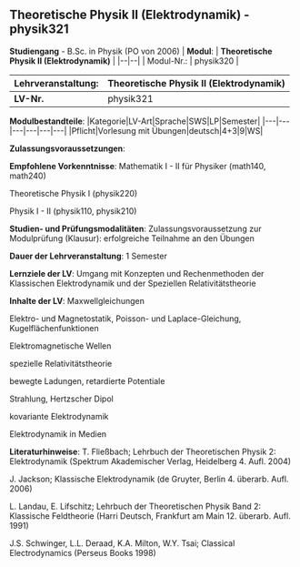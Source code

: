 ## Theoretische Physik II (Elektrodynamik) - physik321

**Studiengang** - B.Sc. in Physik (PO von 2006)
| **Modul**: | **Theoretische Physik II (Elektrodynamik)** |
|--|--|
| Modul-Nr.: | physik320 |

| **Lehrveranstaltung**: | Theoretische Physik II (Elektrodynamik) |
|------|------|
| **LV-Nr.** | physik321 |

**Modulbestandteile**:
|Kategorie|LV-Art|Sprache|SWS|LP|Semester|
|---|---|---|---|---|---|
|Pflicht|Vorlesung mit Übungen|deutsch|4+3|9|WS|

**Zulassungsvoraussetzungen**:


**Empfohlene Vorkenntnisse**:
Mathematik I - II für Physiker (math140, math240)

Theoretische Physik I (physik220)

Physik I - II (physik110, physik210)

**Studien- und Prüfungsmodalitäten**:
Zulassungsvoraussetzung zur Modulprüfung (Klausur): erfolgreiche Teilnahme an den Übungen

**Dauer der Lehrveranstaltung**:
1 Semester

**Lernziele der LV**:
Umgang mit Konzepten und Rechenmethoden der Klassischen Elektrodynamik und der Speziellen Relativitätstheorie

**Inhalte der LV**:
Maxwellgleichungen

Elektro- und Magnetostatik, Poisson- und Laplace-Gleichung, Kugelflächenfunktionen

Elektromagnetische Wellen

spezielle Relativitätstheorie

bewegte Ladungen, retardierte Potentiale

Strahlung, Hertzscher Dipol

kovariante Elektrodynamik

Elektrodynamik in Medien

**Literaturhinweise**:
T. Fließbach; Lehrbuch der Theoretischen Physik 2: Elektrodynamik (Spektrum Akademischer Verlag, Heidelberg 4. Aufl. 2004)

J. Jackson; Klassische Elektrodynamik (de Gruyter, Berlin 4. überarb. Aufl. 2006)

L. Landau, E. Lifschitz; Lehrbuch der Theoretischen Physik Band 2: Klassische Feldtheorie (Harri Deutsch, Frankfurt am Main 12. überarb. Aufl. 1991)

J.S. Schwinger, L.L. Deraad, K.A. Milton, W.Y. Tsai; Classical Electrodynamics (Perseus Books 1998)


